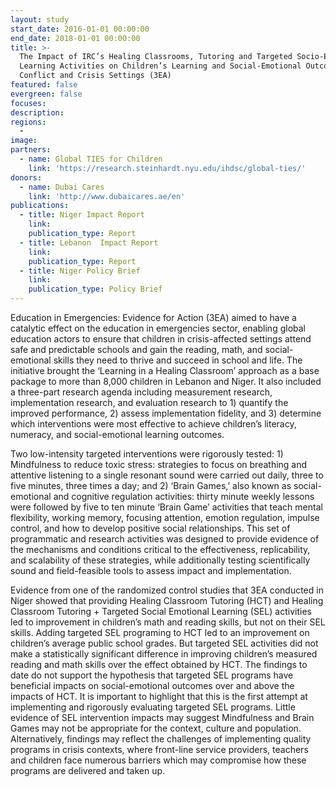 ```yaml
---
layout: study
start_date: 2016-01-01 00:00:00
end_date: 2018-01-01 00:00:00
title: >-
  The Impact of IRC’s Healing Classrooms, Tutoring and Targeted Socio-Emotional
  Learning Activities on Children’s Learning and Social-Emotional Outcomes in
  Conflict and Crisis Settings (3EA)
featured: false
evergreen: false
focuses:
description:
regions:
  -
image:
partners:
  - name: Global TIES for Children
    link: 'https://research.steinhardt.nyu.edu/ihdsc/global-ties/'
donors:
  - name: Dubai Cares
    link: 'http://www.dubaicares.ae/en'
publications:
  - title: Niger Impact Report
    link:
    publication_type: Report
  - title: Lebanon  Impact Report
    link:
    publication_type: Report
  - title: Niger Policy Brief
    link:
    publication_type: Policy Brief
---
```


Education in Emergencies: Evidence for Action (3EA) aimed to have a catalytic effect on the education in emergencies sector, enabling global education actors to ensure that children in crisis-affected settings attend safe and predictable schools and gain the reading, math, and social-emotional skills they need to thrive and succeed in school and life. The initiative brought the ‘Learning in a Healing Classroom’ approach as a base package to more than 8,000 children in Lebanon and Niger. It also included a three-part research agenda including measurement research, implementation research, and evaluation research to 1) quantify the improved performance, 2) assess implementation fidelity, and 3) determine which interventions were most effective to achieve children’s literacy, numeracy, and social-emotional learning outcomes.&nbsp;

Two low-intensity targeted interventions were rigorously tested: 1) Mindfulness to reduce toxic stress: strategies to focus on breathing and attentive listening to a single resonant sound were carried out daily, three to five minutes, three times a day; and 2) ‘Brain Games,’ also known as social-emotional and cognitive regulation activities: thirty minute weekly lessons were followed by five to ten minute ‘Brain Game’ activities that teach mental flexibility, working memory, focusing attention, emotion regulation, impulse control, and how to develop positive social relationships. This set of programmatic and research activities was designed to provide evidence of the mechanisms and conditions critical to the effectiveness, replicability, and scalability of these strategies, while additionally testing scientifically sound and field-feasible tools to assess impact and implementation.&nbsp;

Evidence from one of the randomized control studies that 3EA conducted in Niger showed that providing Healing Classroom Tutoring (HCT) and Healing Classroom Tutoring + Targeted Social Emotional Learning (SEL) activities led to improvement in children’s math and reading skills, but not on their SEL skills. Adding targeted SEL programing to HCT led to an improvement on children’s average public school grades. But targeted SEL activities did not make a statistically significant difference in improving children’s measured reading and math skills over the effect obtained by HCT. The findings to date do not support the hypothesis that targeted SEL programs have beneficial impacts on social-emotional outcomes over and above the impacts of HCT. It is important to highlight that this is the first attempt at implementing and rigorously evaluating targeted SEL programs. Little evidence of SEL intervention impacts may suggest Mindfulness and Brain Games may not be appropriate for the context, culture and population. Alternatively, findings may reflect the challenges of implementing quality programs in crisis contexts, where front-line service providers, teachers and children face numerous barriers which may compromise how these programs are delivered and taken up.&nbsp;